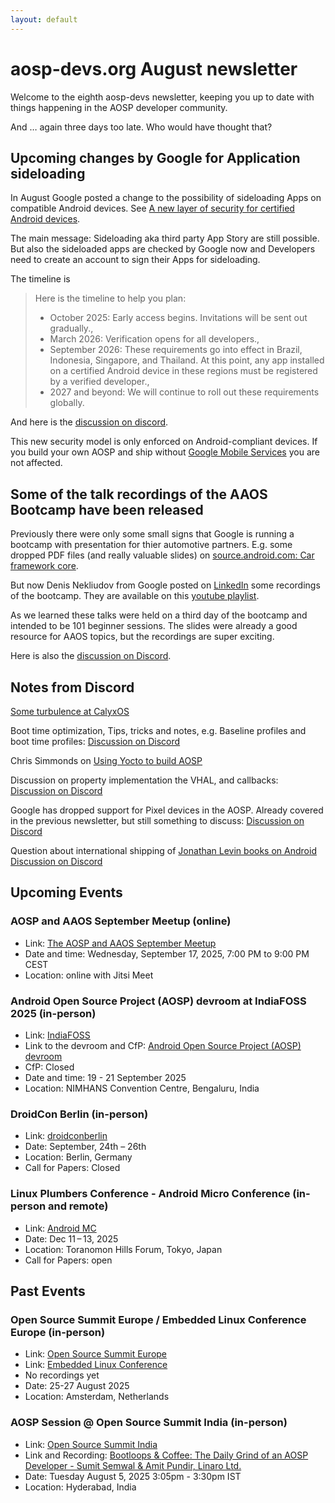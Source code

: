 ```yaml
---
layout: default
---
```


# aosp-devs.org August newsletter

Welcome to the eighth aosp-devs newsletter, keeping you up to date with things
happening in the AOSP developer community.

And … again three days too late. Who would have thought that?


## Upcoming changes by Google for Application sideloading

In August Google posted a change to the possibility of sideloading Apps on
compatible Android devices. See
[A new layer of security for certified Android devices](https://android-developers.googleblog.com/2025/08/elevating-android-security.html).

The main message: Sideloading aka third party App Story are still possible. But
also the sideloaded apps are checked by Google now and Developers need to
create an account to sign their Apps for sideloading.

The timeline is

>  Here is the timeline to help you plan:
>
> * October 2025: Early access begins. Invitations will be sent out gradually.,
> * March 2026: Verification opens for all developers.,
> * September 2026: These requirements go into effect in Brazil, Indonesia, Singapore, and Thailand. At this point, any app installed on a certified Android device in these regions must be registered by a verified developer.,
> * 2027 and beyond: We will continue to roll out these requirements globally.

And here is the [discussion on discord](https://discord.com/channels/1294292505419841678/1294292505927487510/1412024397916672092).

This new security model is only enforced on Android-compliant devices. If you
build your own AOSP and ship without
[Google Mobile Services](https://en.wikipedia.org/wiki/Google_Mobile_Services)
you are not affected.


## Some of the talk recordings of the AAOS Bootcamp have been released

Previously there were only some small signs that Google is running a bootcamp
with presentation for thier automotive partners. E.g. some dropped PDF files (and
really valuable slides) on
[source.android.com: Car framework core](https://source.android.com/docs/automotive/car-framework-core).

But now Denis Nekliudov from Google posted on
[LinkedIn](https://www.linkedin.com/posts/nekdenis_if-you-ever-wondered-what-is-the-android-activity-7361247882152153088-dHdn/)
some recordings of the bootcamp. They are available on this
[youtube playlist](https://www.youtube.com/playlist?list=PLWz5rJ2EKKc9meeN35UTsUJpbt7nZWXHf).

As we learned these talks were held on a third day of the bootcamp and intended
to be 101 beginner sessions. The slides were already a good resource for AAOS
topics, but the recordings are super exciting.

Here is also the [discussion on Discord](https://discord.com/channels/1294292505419841678/1309452712852721696/1405201266077995129).


## Notes from Discord

[Some turbulence at CalyxOS](https://lwn.net/Articles/1033042/)

Boot time optimization, Tips, tricks and notes, e.g. Baseline profiles and boot time profiles:
[Discussion on Discord](https://discord.com/channels/1294292505419841678/1309452712852721696/1405082820333801482)

Chris Simmonds on [Using Yocto to build AOSP](https://www.linkedin.com/pulse/using-yocto-build-aosp-chris-simmonds-ymhof/)

Discussion on property implementation the VHAL, and callbacks:
[Discussion on Discord](https://discord.com/channels/1294292505419841678/1294292505927487510/1407621420879450112)

Google has dropped support for Pixel devices in the AOSP. Already covered in
the previous newsletter, but still something to discuss:
[Discussion on Discord](https://discord.com/channels/1294292505419841678/1294292505927487510/1408413595783528631)

Question about international shipping of [Jonathan Levin books on Android](https://newandroidbook.com/)
[Discussion on Discord](https://discord.com/channels/1294292505419841678/1294292505927487510/1408866621384294431)


## Upcoming Events

### AOSP and AAOS September Meetup (online)

* Link: [The AOSP and AAOS September Meetup](https://www.meetup.com/the-aosp-and-aaos-meetup/events/309610342/)
* Date and time: Wednesday, September 17, 2025, 7:00 PM to 9:00 PM CEST
* Location: online with Jitsi Meet


### Android Open Source Project (AOSP) devroom at IndiaFOSS 2025 (in-person)

* Link: [IndiaFOSS](https://platform.fossunited.org/indiafoss/2025)
* Link to the devroom and CfP: [Android Open Source Project (AOSP) devroom](https://fossunited.org/indiafoss/2025/devrooms/aosp)
* CfP: Closed
* Date and time: 19 - 21 September 2025
* Location: NIMHANS Convention Centre, Bengaluru, India


### DroidCon Berlin (in-person)

* Link: [droidconberlin](https://berlin.droidcon.com/)
* Date: September, 24th – 26th
* Location: Berlin, Germany
* Call for Papers: Closed


### Linux Plumbers Conference - Android Micro Conference (in-person and remote)

* Link: [Android MC](https://lpc.events/event/19/contributions/1992/)
* Date: Dec 11 – 13, 2025
* Location: Toranomon Hills Forum, Tokyo, Japan
* Call for Papers: open


## Past Events

### Open Source Summit Europe / Embedded Linux Conference Europe (in-person)

* Link: [Open Source Summit Europe](https://events.linuxfoundation.org/open-source-summit-europe/about/about-oss/)
* Link: [Embedded Linux Conference](https://embeddedlinuxconference.com/)
* No recordings yet
* Date: 25-27 August 2025
* Location: Amsterdam, Netherlands


### AOSP Session @ Open Source Summit India (in-person)

* Link: [Open Source Summit India](https://events.linuxfoundation.org/open-source-summit-india/)
* Link and Recording: [Bootloops & Coffee: The Daily Grind of an AOSP Developer - Sumit Semwal & Amit Pundir, Linaro Ltd.](https://ossindia2025.sched.com/event/23Jkt/bootloops-coffee-the-daily-grind-of-an-aosp-developer-sumit-semwal-amit-pundir-linaro-ltd?iframe=no)
* Date:  Tuesday August 5, 2025 3:05pm - 3:30pm IST
* Location: Hyderabad, India
